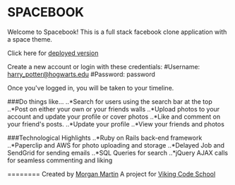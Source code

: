SPACEBOOK
========
Welcome to Spacebook! This is a full stack facebook clone application with a space theme.

Click here for [deployed version](https://peaceful-fjord-47199.herokuapp.com)

Create a new account or login with these credentials:
#Username: harry_potter@hogwarts.edu
#Password: password

Once you've logged in, you will be taken to your timeline.

###Do things like...
..*Search for users using the search bar at the top
..*Post on either your own or your friends walls
..*Upload photos to your account and update your profile or cover photos
..*Like and comment on your friend's posts.
..*Update your profile
..*View your friends and photos

###Technological Highlights
..*Ruby on Rails back-end framework
..*Paperclip and AWS for photo uploading and storage
..*Delayed Job and SendGrid for sending emails
..*SQL Queries for search
..*jQuery AJAX calls for seamless commenting and liking




========
Created by [Morgan Martin](https://github.com/morgancmartin)
A project for [Viking Code School](http://vikingcodeschool.com)
